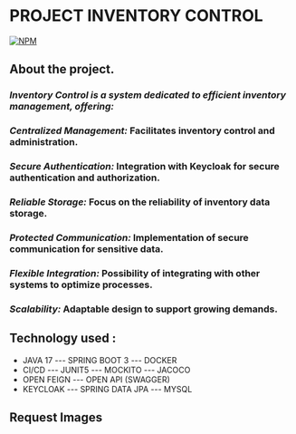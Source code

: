 # PROJECT INVENTORY CONTROL

[![NPM](https://img.shields.io/npm/l/react)](https://github.com/JoelMaciel/Product-Catalog/blob/readm/LICENCE)

## About the project.

### *Inventory Control is a system dedicated to efficient inventory management, offering:*
### *Centralized Management:* Facilitates inventory control and administration.
### *Secure Authentication:* Integration with Keycloak for secure authentication and authorization.
### *Reliable Storage:* Focus on the reliability of inventory data storage.
### *Protected Communication:* Implementation of secure communication for sensitive data.
### *Flexible Integration:* Possibility of integrating with other systems to optimize processes.
### *Scalability:* Adaptable design to support growing demands.



## Technology used :
-  JAVA 17 ---  SPRING BOOT 3  ---  DOCKER
-  CI/CD --- JUNIT5 ---  MOCKITO --- JACOCO
-  OPEN FEIGN --- OPEN API (SWAGGER)
-  KEYCLOAK --- SPRING DATA JPA --- MYSQL


## Request Images






